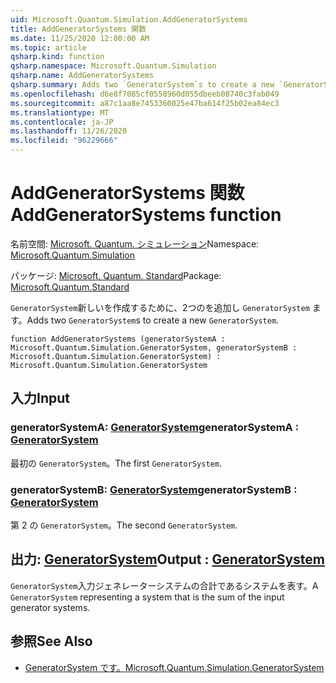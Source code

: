 ```yaml
---
uid: Microsoft.Quantum.Simulation.AddGeneratorSystems
title: AddGeneratorSystems 関数
ms.date: 11/25/2020 12:00:00 AM
ms.topic: article
qsharp.kind: function
qsharp.namespace: Microsoft.Quantum.Simulation
qsharp.name: AddGeneratorSystems
qsharp.summary: Adds two `GeneratorSystem`s to create a new `GeneratorSystem`.
ms.openlocfilehash: d6e8f7085cf0558960d055dbeeb08740c3fab049
ms.sourcegitcommit: a87c1aa8e7453360025e47ba614f25b02ea84ec3
ms.translationtype: MT
ms.contentlocale: ja-JP
ms.lasthandoff: 11/26/2020
ms.locfileid: "96229666"
---
```

# <a name="addgeneratorsystems-function"></a><span data-ttu-id="a4d4a-102">AddGeneratorSystems 関数</span><span class="sxs-lookup"><span data-stu-id="a4d4a-102">AddGeneratorSystems function</span></span>

<span data-ttu-id="a4d4a-103">名前空間: [Microsoft. Quantum. シミュレーション](xref:Microsoft.Quantum.Simulation)</span><span class="sxs-lookup"><span data-stu-id="a4d4a-103">Namespace: [Microsoft.Quantum.Simulation](xref:Microsoft.Quantum.Simulation)</span></span>

<span data-ttu-id="a4d4a-104">パッケージ: [Microsoft. Quantum. Standard](https://nuget.org/packages/Microsoft.Quantum.Standard)</span><span class="sxs-lookup"><span data-stu-id="a4d4a-104">Package: [Microsoft.Quantum.Standard](https://nuget.org/packages/Microsoft.Quantum.Standard)</span></span>


<span data-ttu-id="a4d4a-105">`GeneratorSystem`新しいを作成するために、2つのを追加し `GeneratorSystem` ます。</span><span class="sxs-lookup"><span data-stu-id="a4d4a-105">Adds two `GeneratorSystem`s to create a new `GeneratorSystem`.</span></span>

```qsharp
function AddGeneratorSystems (generatorSystemA : Microsoft.Quantum.Simulation.GeneratorSystem, generatorSystemB : Microsoft.Quantum.Simulation.GeneratorSystem) : Microsoft.Quantum.Simulation.GeneratorSystem
```


## <a name="input"></a><span data-ttu-id="a4d4a-106">入力</span><span class="sxs-lookup"><span data-stu-id="a4d4a-106">Input</span></span>

### <a name="generatorsystema--generatorsystem"></a><span data-ttu-id="a4d4a-107">generatorSystemA: [GeneratorSystem](xref:Microsoft.Quantum.Simulation.GeneratorSystem)</span><span class="sxs-lookup"><span data-stu-id="a4d4a-107">generatorSystemA : [GeneratorSystem](xref:Microsoft.Quantum.Simulation.GeneratorSystem)</span></span>

<span data-ttu-id="a4d4a-108">最初の `GeneratorSystem`。</span><span class="sxs-lookup"><span data-stu-id="a4d4a-108">The first `GeneratorSystem`.</span></span>


### <a name="generatorsystemb--generatorsystem"></a><span data-ttu-id="a4d4a-109">generatorSystemB: [GeneratorSystem](xref:Microsoft.Quantum.Simulation.GeneratorSystem)</span><span class="sxs-lookup"><span data-stu-id="a4d4a-109">generatorSystemB : [GeneratorSystem](xref:Microsoft.Quantum.Simulation.GeneratorSystem)</span></span>

<span data-ttu-id="a4d4a-110">第 2 の `GeneratorSystem`。</span><span class="sxs-lookup"><span data-stu-id="a4d4a-110">The second `GeneratorSystem`.</span></span>



## <a name="output--generatorsystem"></a><span data-ttu-id="a4d4a-111">出力: [GeneratorSystem](xref:Microsoft.Quantum.Simulation.GeneratorSystem)</span><span class="sxs-lookup"><span data-stu-id="a4d4a-111">Output : [GeneratorSystem](xref:Microsoft.Quantum.Simulation.GeneratorSystem)</span></span>

<span data-ttu-id="a4d4a-112">`GeneratorSystem`入力ジェネレーターシステムの合計であるシステムを表す。</span><span class="sxs-lookup"><span data-stu-id="a4d4a-112">A `GeneratorSystem` representing a system that is the sum of the input generator systems.</span></span>

## <a name="see-also"></a><span data-ttu-id="a4d4a-113">参照</span><span class="sxs-lookup"><span data-stu-id="a4d4a-113">See Also</span></span>

- [<span data-ttu-id="a4d4a-114">GeneratorSystem です。</span><span class="sxs-lookup"><span data-stu-id="a4d4a-114">Microsoft.Quantum.Simulation.GeneratorSystem</span></span>](xref:Microsoft.Quantum.Simulation.GeneratorSystem)